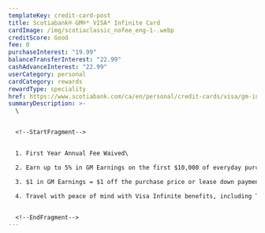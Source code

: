 ```yaml
---
templateKey: credit-card-post
title: Scotiabank® GM®* VISA* Infinite Card
cardImage: /img/scotiaclassic_nofee_eng-1-.webp
creditScore: Good
fee: 0
purchaseInterest: "19.99"
balanceTransferInterest: "22.99"
cashAdvanceInterest: "22.99"
userCategory: personal
cardCategory: rewards
rewardType: speciality
href: https://www.scotiabank.com/ca/en/personal/credit-cards/visa/gm-infinite-card.html
summaryDescription: >-
  \


  <!--StartFragment-->


  1. First Year Annual Fee Waived\

  2. Earn up to 5% in GM Earnings on the first $10,000 of everyday purchases annually\

  3. $1 in GM Earnings = $1 off the purchase price or lease down payment of a new Chevrolet, Buick, GMC, or Cadillac\

  4. Travel with peace of mind with Visa Infinite benefits, including Travel Medical Insurance, Rental Car Insurance, Trip Interruption Insurance, and more


  <!--EndFragment-->
---
```

